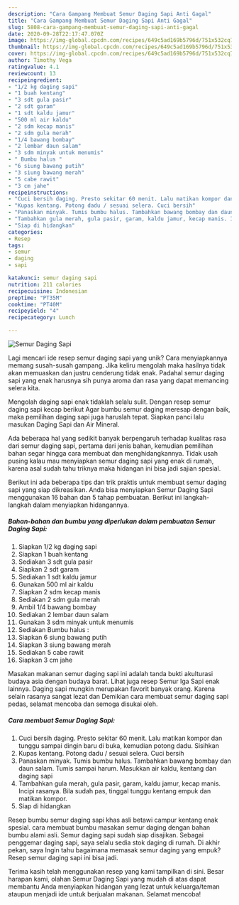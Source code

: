```yaml
---
description: "Cara Gampang Membuat Semur Daging Sapi Anti Gagal"
title: "Cara Gampang Membuat Semur Daging Sapi Anti Gagal"
slug: 5808-cara-gampang-membuat-semur-daging-sapi-anti-gagal
date: 2020-09-28T22:17:47.070Z
image: https://img-global.cpcdn.com/recipes/649c5ad169b5796d/751x532cq70/semur-daging-sapi-foto-resep-utama.jpg
thumbnail: https://img-global.cpcdn.com/recipes/649c5ad169b5796d/751x532cq70/semur-daging-sapi-foto-resep-utama.jpg
cover: https://img-global.cpcdn.com/recipes/649c5ad169b5796d/751x532cq70/semur-daging-sapi-foto-resep-utama.jpg
author: Timothy Vega
ratingvalue: 4.1
reviewcount: 13
recipeingredient:
- "1/2 kg daging sapi"
- "1 buah kentang"
- "3 sdt gula pasir"
- "2 sdt garam"
- "1 sdt kaldu jamur"
- "500 ml air kaldu"
- "2 sdm kecap manis"
- "2 sdm gula merah"
- "1/4 bawang bombay"
- "2 lembar daun salam"
- "3 sdm minyak untuk menumis"
- " Bumbu halus "
- "6 siung bawang putih"
- "3 siung bawang merah"
- "5 cabe rawit"
- "3 cm jahe"
recipeinstructions:
- "Cuci bersih daging. Presto sekitar 60 menit. Lalu matikan kompor dan tunggu sampai dingin baru di buka, kemudian potong dadu. Sisihkan"
- "Kupas kentang. Potong dadu / sesuai selera. Cuci bersih"
- "Panaskan minyak. Tumis bumbu halus. Tambahkan bawang bombay dan daun salam. Tumis sampai harum. Masukkan air kaldu, kentang dan daging sapi"
- "Tambahkan gula merah, gula pasir, garam, kaldu jamur, kecap manis. Incipi rasanya. Bila sudah pas, tinggal tunggu kentang empuk dan matikan kompor."
- "Siap di hidangkan"
categories:
- Resep
tags:
- semur
- daging
- sapi

katakunci: semur daging sapi 
nutrition: 211 calories
recipecuisine: Indonesian
preptime: "PT35M"
cooktime: "PT40M"
recipeyield: "4"
recipecategory: Lunch

---
```



![Semur Daging Sapi](https://img-global.cpcdn.com/recipes/649c5ad169b5796d/751x532cq70/semur-daging-sapi-foto-resep-utama.jpg)

Lagi mencari ide resep semur daging sapi yang unik? Cara menyiapkannya memang susah-susah gampang. Jika keliru mengolah maka hasilnya tidak akan memuaskan dan justru cenderung tidak enak. Padahal semur daging sapi yang enak harusnya sih punya aroma dan rasa yang dapat memancing selera kita.

Mengolah daging sapi enak tidaklah selalu sulit. Dengan resep semur daging sapi kecap berikut Agar bumbu semur daging meresap dengan baik, maka pemilihan daging sapi juga haruslah tepat. Siapkan panci lalu masukan Daging Sapi dan Air Mineral.

Ada beberapa hal yang sedikit banyak berpengaruh terhadap kualitas rasa dari semur daging sapi, pertama dari jenis bahan, kemudian pemilihan bahan segar hingga cara membuat dan menghidangkannya. Tidak usah pusing kalau mau menyiapkan semur daging sapi yang enak di rumah, karena asal sudah tahu triknya maka hidangan ini bisa jadi sajian spesial.


Berikut ini ada beberapa tips dan trik praktis untuk membuat semur daging sapi yang siap dikreasikan. Anda bisa menyiapkan Semur Daging Sapi menggunakan 16 bahan dan 5 tahap pembuatan. Berikut ini langkah-langkah dalam menyiapkan hidangannya.

<!--inarticleads1-->

##### Bahan-bahan dan bumbu yang diperlukan dalam pembuatan Semur Daging Sapi:

1. Siapkan 1/2 kg daging sapi
1. Siapkan 1 buah kentang
1. Sediakan 3 sdt gula pasir
1. Siapkan 2 sdt garam
1. Sediakan 1 sdt kaldu jamur
1. Gunakan 500 ml air kaldu
1. Siapkan 2 sdm kecap manis
1. Sediakan 2 sdm gula merah
1. Ambil 1/4 bawang bombay
1. Sediakan 2 lembar daun salam
1. Gunakan 3 sdm minyak untuk menumis
1. Sediakan  Bumbu halus :
1. Siapkan 6 siung bawang putih
1. Siapkan 3 siung bawang merah
1. Sediakan 5 cabe rawit
1. Siapkan 3 cm jahe


Masakan makanan semur daging sapi ini adalah tanda bukti akulturasi budaya asia dengan budaya barat. Lihat juga resep Semur Iga Sapi enak lainnya. Daging sapi mungkin merupakan favorit banyak orang. Karena selain rasanya sangat lezat dan Demikian cara membuat semur daging sapi pedas, selamat mencoba dan semoga disukai oleh. 

<!--inarticleads2-->

##### Cara membuat Semur Daging Sapi:

1. Cuci bersih daging. Presto sekitar 60 menit. Lalu matikan kompor dan tunggu sampai dingin baru di buka, kemudian potong dadu. Sisihkan
1. Kupas kentang. Potong dadu / sesuai selera. Cuci bersih
1. Panaskan minyak. Tumis bumbu halus. Tambahkan bawang bombay dan daun salam. Tumis sampai harum. Masukkan air kaldu, kentang dan daging sapi
1. Tambahkan gula merah, gula pasir, garam, kaldu jamur, kecap manis. Incipi rasanya. Bila sudah pas, tinggal tunggu kentang empuk dan matikan kompor.
1. Siap di hidangkan


Resep bumbu semur daging sapi khas asli betawi campur kentang enak spesial. cara membuat bumbu masakan semur daging dengan bahan bumbu alami asli. Semur daging sapi sudah siap disajikan. Sebagai penggemar daging sapi, saya selalu sedia stok daging di rumah. Di akhir pekan, saya Ingin tahu bagaimana memasak semur daging yang empuk? Resep semur daging sapi ini bisa jadi. 

Terima kasih telah menggunakan resep yang kami tampilkan di sini. Besar harapan kami, olahan Semur Daging Sapi yang mudah di atas dapat membantu Anda menyiapkan hidangan yang lezat untuk keluarga/teman ataupun menjadi ide untuk berjualan makanan. Selamat mencoba!
